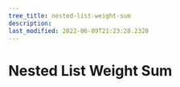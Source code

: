```yaml
---
tree_title: nested-list-weight-sum
description: 
last_modified: 2022-06-09T21:23:28.2328
---
```


# Nested List Weight Sum

